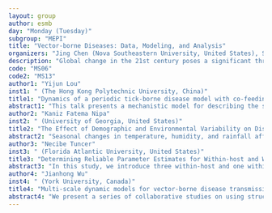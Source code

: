 ```yaml
---
layout: group
author: esmb
day: "Monday (Tuesday)"
subgroup: "MEPI"
title: "Vector-borne Diseases: Data, Modeling, and Analysis"
organizers: "Jing Chen (Nova Southeastern University, United States), Shigui Ruan (University of Miami, United States), Xi Huo (University of Miami, United States)"
description: "Global change in the 21st century poses a significant threat to human health and vector-borne diseases will change in distribution and intensity as a result of global warming. Understanding the impacts of temperature, precipitation, vector spread, and human behavior remains extremely challenging and is essential in predicting future vector-borne disease outbreaks. Mathematical models are important tools to provide comprehensive explanations and quantitative simulations on natural phenomenon via analysis and data fitting methods. In this mini-symposium, we gather researchers with expertise in modeling vector-borne diseases to share their recent advances in either mathematical analysis or data fitting techniques."
code: "MS06"
code2: "MS13"
author1: "Yijun Lou"
inst1: " (The Hong Kong Polytechnic University, China)"
title1: "Dynamics of a periodic tick-borne disease model with co-feeding and multiple patches"
abstract1: "This talk presents a mechanistic model for describing the spatial dynamics of tick-borne diseases by considering systemic transmission, seasonal climate impacts, host movement as well as the co-feeding transmission route.  The net reproduction number for tick growth and basic reproduction number for disease transmission are derived, which predict the global dynamics of tick population growth and disease transmission.  Further numerical simulations will also be presented in the talk to not only verify the analytical results, but also characterize the contribution of co-feeding transmission route on disease prevalence in a habitat and the effect of host movement on the spatial spreading of the pathogen."
author2: "Kaniz Fatema Nipa"
inst2: " (University of Georgia, United States)"
title2: "The Effect of Demographic and Environmental Variability on Disease Outbreak for a Dengue Model with a Seasonally Varying Vector Population"
abstract2: "Seasonal changes in temperature, humidity, and rainfall affect vector survival and emergence of mosquitoes and thus impact the dynamics of vector-borne disease outbreaks. Recent studies of deterministic and stochastic epidemic models with periodic environments have shown that the average basic reproduction number is not sufficient to predict an outbreak. We extend these studies to time-nonhomogeneous stochastic dengue models with demographic variability wherein the adult vectors emerge from the larval stage vary periodically. The combined effects of variability and periodicity provide a better understanding of the risk of dengue outbreaks. A multitype branching process approximation of the stochastic dengue model near the disease-free periodic solution is used to calculate the probability of a disease outbreak. The approximation follows from the solution of a system of differential equations derived from the backward Kolmogorov differential equation. This approximation shows that the risk of a disease outbreak is also periodic and depends on the particular time and the number of the initial infected individuals. Numerical examples are explored to demonstrate that the estimates of the probability of an outbreak from that of branching process approximations agree well with that of the continuous-time Markov chain. In addition, we propose a simple stochastic model to account for the effects of environmental variability on the emergence of adult vectors from the larval stage."
author3: "Necibe Tuncer"
inst3: " (Florida Atlantic University, United States)"
title3: "Determining Reliable Parameter Estimates for Within-host and Within-vector models of Zika Virus of Zika Epidemiological Models"
abstract3: "In this study, we introduce three within-host and one within-vector models of Zika virus. The within-host models are (i) the target cell limited model, (ii) the target cell limited model with natural killer cells class and (iii) a within-host-within-fetus model of a pregnant individual. The within-vector model includes the Zika virus dynamics in the midgut and the salivary glands. The within-host models are not structurally identifiable with respect to data on viral load and natural killer cell counts. After rescaling, the scaled within-host models are locally structurally identifiable. The within-vector model is structurally identifiable with respect to viremia data in the midgut and salivary glands. Using Monte Carlo Simulations we find that target cell limited model is practically identifiable from data on viremia; the target cell limited model with natural killer cell class is practically identifiable, except for the rescaled half saturation constant. The  within-host-within-fetus model has all fetus related parameters not practically identifiable without data on the fetus, as well as the rescaled half saturation constant is also not practically identifiable. The remaining parameters are practically identifiable. Finally we find that none of the parameters of the within-vector model is practically identifiable."
author4: "Jianhong Wu"
inst4: " (York University, Canada)"
title4: "Multi-scale dynamic models for vector-borne disease transmission dynamics: infestation, co-feeding and systemic infection"
abstract4: "We present a series of collaborative studies on using structured models to understand the intertwined infestation (vector feeding on host), systemic and co-feeding transmission processes. We show how this multi-scale approach leads to a new class of nonlinearity, novel classes of dynamical systems, and interesting threshold dynamics including bistability and oscillation."
---
```

